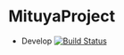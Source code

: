 MituyaProject
=============
* Develop
[![Build Status](https://travis-ci.org/chantake/MituyaProject.svg?branch=develop)](https://travis-ci.org/chantake/MituyaProject)
